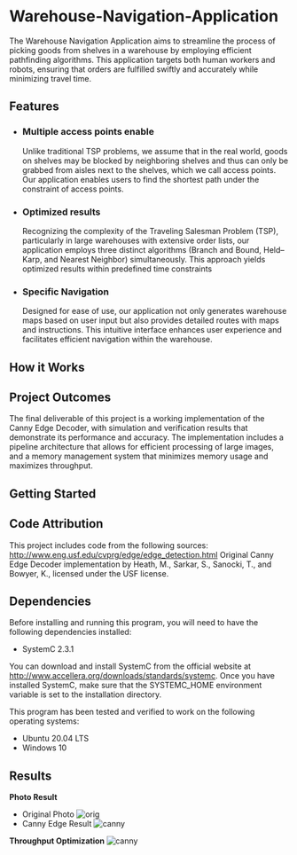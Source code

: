 # Warehouse-Navigation-Application
The Warehouse Navigation Application aims to streamline the process of picking goods from shelves in a warehouse by employing efficient pathfinding algorithms. This application targets both human workers and robots, ensuring that orders are fulfilled swiftly and accurately while minimizing travel time.

## Features
- ### Multiple access points enable
  Unlike traditional TSP problems, we assume that in the real world, goods on shelves may be blocked by neighboring shelves and thus can only be grabbed from aisles next to the shelves, which we      call access points. Our application enables users to find the shortest path under the constraint of access points.
- ### Optimized results
  Recognizing the complexity of the Traveling Salesman Problem (TSP), particularly in large warehouses with extensive order lists, our application employs three distinct algorithms (Branch and   Bound, Held–Karp, and Nearest Neighbor) simultaneously. This approach yields optimized results within predefined time constraints
- ### Specific Navigation
   Designed for ease of use, our application not only generates warehouse maps based on user input but also provides detailed routes with maps and instructions. This intuitive interface enhances   user experience and facilitates efficient navigation within the warehouse.
## How it Works



## Project Outcomes

The final deliverable of this project is a working implementation of the Canny Edge Decoder, with simulation and verification results that demonstrate its performance and accuracy. The implementation includes a pipeline architecture that allows for efficient processing of large images, and a memory management system that minimizes memory usage and maximizes throughput.

## Getting Started

## Code Attribution

This project includes code from the following sources:
<br>http://www.eng.usf.edu/cvprg/edge/edge_detection.html
Original Canny Edge Decoder implementation by Heath, M., Sarkar, S., Sanocki, T., and Bowyer, K., licensed under the USF license.

## Dependencies

Before installing and running this program, you will need to have the following dependencies installed:
* SystemC 2.3.1

You can download and install SystemC from the official website at http://www.accellera.org/downloads/standards/systemc. Once you have installed SystemC, make sure that the SYSTEMC_HOME environment variable is set to the installation directory.

This program has been tested and verified to work on the following operating systems:
* Ubuntu 20.04 LTS
* Windows 10


## Results

**Photo Result** 
* Original Photo
![orig](/Image/EngPlaza001.pgm.png)
* Canny Edge Result
![canny](/Image/EngPlaza001_edges.pgm.png)


**Throughput Optimization**
![canny](/Image/throughput_optimization.png)
